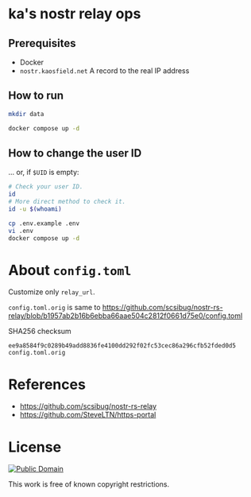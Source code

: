 # ka's nostr relay ops

## Prerequisites

- Docker
- `nostr.kaosfield.net` A record to the real IP address

## How to run

```sh
mkdir data

docker compose up -d
```

## How to change the user ID

... or, if `$UID` is empty:

```sh
# Check your user ID.
id
# More direct method to check it.
id -u $(whoami)

cp .env.example .env
vi .env
docker compose up -d
```

# About `config.toml`

Customize only `relay_url`.

`config.toml.orig` is same to https://github.com/scsibug/nostr-rs-relay/blob/b1957ab2b16b6ebba66aae504c2812f0661d75e0/config.toml

SHA256 checksum

```
ee9a8584f9c0289b49add8836fe4100dd292f02fc53cec86a296cfb52fded0d5  config.toml.orig
```

# References

- https://github.com/scsibug/nostr-rs-relay
- https://github.com/SteveLTN/https-portal

# License

[![Public Domain](http://i.creativecommons.org/p/mark/1.0/88x31.png)](http://creativecommons.org/publicdomain/mark/1.0/ "license")

This work is free of known copyright restrictions.
